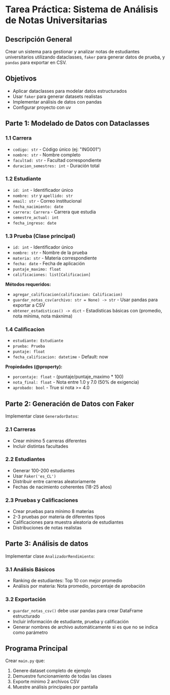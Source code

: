 # Tarea Práctica: Sistema de Análisis de Notas Universitarias

## Descripción General

Crear un sistema para gestionar y analizar notas de estudiantes universitarios utilizando dataclasses, `faker` para generar datos de prueba, y `pandas` para exportar en CSV.

## Objetivos

- Aplicar dataclasses para modelar datos estructurados
- Usar `faker` para generar datasets realistas
- Implementar análisis de datos con pandas
- Configurar proyecto con uv

## Parte 1: Modelado de Datos con Dataclasses

### 1.1 Carrera

- `codigo: str` - Código único (ej: "ING001")
- `nombre: str` - Nombre completo
- `facultad: str` - Facultad correspondiente
- `duracion_semestres: int` - Duración total

### 1.2 Estudiante

- `id: int` - Identificador único
- `nombre: str` y `apellido: str`
- `email: str` - Correo institucional
- `fecha_nacimiento: date`
- `carrera: Carrera` - Carrera que estudia
- `semestre_actual: int`
- `fecha_ingreso: date`

### 1.3 Prueba (Clase principal)

- `id: int` - Identificador único
- `nombre: str` - Nombre de la prueba
- `materia: str` - Materia correspondiente
- `fecha: date` - Fecha de aplicación
- `puntaje_maximo: float`
- `calificaciones: list[Calificacion]`

**Métodos requeridos:**

- `agregar_calificacion(calificacion: Calificacion)`
- `guardar_notas_csv(archivo: str = None) -> str` - Usar pandas para exportar a CSV
- `obtener_estadisticas() -> dict` - Estadísticas básicas con (promedio, nota mínima, nota máxnima)

### 1.4 Calificacion

- `estudiante: Estudiante`
- `prueba: Prueba`
- `puntaje: float`
- `fecha_calificacion: datetime` - Default: now

**Propiedades (@property):**

- `porcentaje: float` - (puntaje/puntaje_maximo \* 100)
- `nota_final: float` - Nota entre 1.0 y 7.0 (50% de exigencia)
- `aprobado: bool` - True si nota >= 4.0

## Parte 2: Generación de Datos con Faker

Implementar clase `GeneradorDatos`:

### 2.1 Carreras

- Crear mínimo 5 carreras diferentes
- Incluir distintas facultades

### 2.2 Estudiantes

- Generar 100-200 estudiantes
- Usar `Faker('es_CL')`
- Distribuir entre carreras aleatoriamente
- Fechas de nacimiento coherentes (18-25 años)

### 2.3 Pruebas y Calificaciones

- Crear pruebas para mínimo 8 materias
- 2-3 pruebas por materia de diferentes tipos
- Calificaciones para muestra aleatoria de estudiantes
- Distribuciones de notas realistas

## Parte 3: Análisis de datos

Implementar clase `AnalizadorRendimiento`:

### 3.1 Análisis Básicos

- Ranking de estudiantes: Top 10 con mejor promedio
- Análisis por materia: Nota promedio, porcentaje de aprobación

### 3.2 Exportación

- `guardar_notas_csv()` debe usar pandas para crear DataFrame estructurado
- Incluir información de estudiante, prueba y calificación
- Generar nombres de archivo automáticamente si es que no se indica como parámetro

## Programa Principal

Crear `main.py` que:

1. Genere dataset completo de ejemplo
2. Demuestre funcionamiento de todas las clases
3. Exporte mínimo 2 archivos CSV
4. Muestre análisis principales por pantalla
